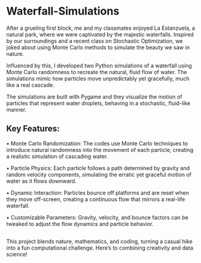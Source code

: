 # Waterfall-Simulations
After a grueling first block, me and my classmates enjoyed La Estanzuela, a natural park, where we were captivated by the majestic waterfalls. Inspired by our surroundings and a recent class on Stochastic Optimization, we joked about using Monte Carlo methods to simulate the beauty we saw in nature.

Influenced by this, I developed two Python simulations of a waterfall using Monte Carlo randomness to recreate the natural, fluid flow of water. The simulations mimic how particles move unpredictably yet gracefully, much like a real cascade.

The simulations are built with Pygame and they visualize the motion of particles that represent water droplets, behaving in a stochastic, fluid-like manner.

## Key Features:

 • Monte Carlo Randomization: The codes use Monte Carlo techniques to introduce natural randomness into the movement of each particle, creating a realistic simulation of cascading water.
 
 • Particle Physics: Each particle follows a path determined by gravity and random velocity components, simulating the erratic yet graceful motion of water as it flows downward.
 
 • Dynamic Interaction: Particles bounce off platforms and are reset when they move off-screen, creating a continuous flow that mirrors a real-life waterfall.

 • Customizable Parameters: Gravity, velocity, and bounce factors can be tweaked to adjust the flow dynamics and particle behavior.

##

This project blends nature, mathematics, and coding, turning a casual hike into a fun computational challenge. Here’s to combining creativity and data science! 
